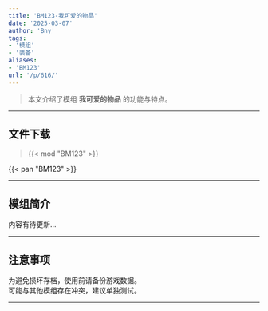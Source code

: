 ```yaml
---
title: 'BM123-我可爱的物品'
date: '2025-03-07'
author: 'Bny'
tags:
- '模组'
- '装备'
aliases:
- 'BM123'
url: '/p/616/'
---
```


> 本文介绍了模组 **我可爱的物品** 的功能与特点。

---

## 文件下载  

> {{< mod "BM123" >}}  

{{< pan "BM123" >}}  

---

## 模组简介

>  
内容有待更新...  

---

## 注意事项

>  
为避免损坏存档，使用前请备份游戏数据。  
可能与其他模组存在冲突，建议单独测试。  

---

